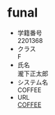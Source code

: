 # funal

 - 学籍番号<br>
 2201368
 - クラス<br>
 F
 - 氏名<br>
 瀧下正太郎
 - システム名<br>
  COFFEE
 - URL<br>
  [COFFEE](https://aso2201368.zombie.jp/COFFEE/)
